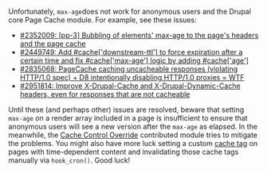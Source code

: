 Unfortunately, `max-age`does not work for anonymous users and the Drupal core Page Cache module. For example, see these issues:

* [#2352009: \[pp-3\] Bubbling of elements' max-age to the page's headers and the page cache](https://www.drupal.org/project/drupal/issues/2352009 "Status: Postponed")
* [#2449749: Add #cache\['downstream-ttl'\] to force expiration after a certain time and fix #cache\['max-age'\] logic by adding #cache\['age'\]](https://www.drupal.org/project/drupal/issues/2449749 "Status: Active")
* [#2835068: PageCache caching uncacheable responses (violating HTTP/1.0 spec) + D8 intentionally disabling HTTP/1.0 proxies = WTF](https://www.drupal.org/project/drupal/issues/2835068 "Status: Active")
* [#2951814: Improve X-Drupal-Cache and X-Drupal-Dynamic-Cache headers, even for responses that are not cacheable](https://www.drupal.org/project/drupal/issues/2951814 "Status: Needs review")

Until these (and perhaps other) issues are resolved, beware that setting `max-age` on a render array included in a page is insufficient to ensure that anonymous users will see a new version after the `max-age` as elapsed. In the meanwhile, the [Cache Control Override](/project/cache%5Fcontrol%5Foverride) contributed module tries to mitigate the problems. You might also have more luck setting a custom [cache tag](/docs/8/api/cache-api/cache-tags) on pages with time-dependent content and invalidating those cache tags manually via `hook_cron()`. Good luck!